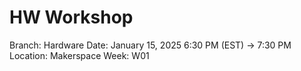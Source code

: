 # HW Workshop

Branch: Hardware
Date: January 15, 2025 6:30 PM (EST) → 7:30 PM
Location: Makerspace
Week: W01